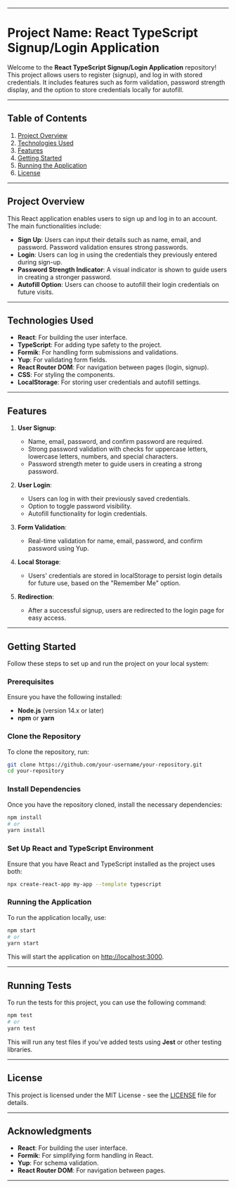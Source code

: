 
---

# Project Name: React TypeScript Signup/Login Application

Welcome to the **React TypeScript Signup/Login Application** repository! This project allows users to register (signup), and log in with stored credentials. It includes features such as form validation, password strength display, and the option to store credentials locally for autofill.

---

## Table of Contents

1. [Project Overview](#project-overview)
2. [Technologies Used](#technologies-used)
3. [Features](#features)
4. [Getting Started](#getting-started)
5. [Running the Application](#running-the-application)
6. [License](#license)

---

## Project Overview

This React application enables users to sign up and log in to an account. The main functionalities include:

- **Sign Up**: Users can input their details such as name, email, and password. Password validation ensures strong passwords.
- **Login**: Users can log in using the credentials they previously entered during sign-up.
- **Password Strength Indicator**: A visual indicator is shown to guide users in creating a stronger password.
- **Autofill Option**: Users can choose to autofill their login credentials on future visits.

---

## Technologies Used

- **React**: For building the user interface.
- **TypeScript**: For adding type safety to the project.
- **Formik**: For handling form submissions and validations.
- **Yup**: For validating form fields.
- **React Router DOM**: For navigation between pages (login, signup).
- **CSS**: For styling the components.
- **LocalStorage**: For storing user credentials and autofill settings.

---

## Features

1. **User Signup**:
   - Name, email, password, and confirm password are required.
   - Strong password validation with checks for uppercase letters, lowercase letters, numbers, and special characters.
   - Password strength meter to guide users in creating a strong password.

2. **User Login**:
   - Users can log in with their previously saved credentials.
   - Option to toggle password visibility.
   - Autofill functionality for login credentials.

3. **Form Validation**:
   - Real-time validation for name, email, password, and confirm password using Yup.

4. **Local Storage**:
   - Users' credentials are stored in localStorage to persist login details for future use, based on the "Remember Me" option.

5. **Redirection**:
   - After a successful signup, users are redirected to the login page for easy access.

---

## Getting Started

Follow these steps to set up and run the project on your local system:

### Prerequisites

Ensure you have the following installed:

- **Node.js** (version 14.x or later)
- **npm** or **yarn**

### Clone the Repository

To clone the repository, run:

```bash
git clone https://github.com/your-username/your-repository.git
cd your-repository
```

### Install Dependencies

Once you have the repository cloned, install the necessary dependencies:

```bash
npm install
# or
yarn install
```

### Set Up React and TypeScript Environment

Ensure that you have React and TypeScript installed as the project uses both:

```bash
npx create-react-app my-app --template typescript
```

### Running the Application

To run the application locally, use:

```bash
npm start
# or
yarn start
```

This will start the application on [http://localhost:3000](http://localhost:3000).

---

## Running Tests

To run the tests for this project, you can use the following command:

```bash
npm test
# or
yarn test
```

This will run any test files if you've added tests using **Jest** or other testing libraries.


---

## License

This project is licensed under the MIT License - see the [LICENSE](LICENSE) file for details.

---

## Acknowledgments

- **React**: For building the user interface.
- **Formik**: For simplifying form handling in React.
- **Yup**: For schema validation.
- **React Router DOM**: For navigation between pages.

---


